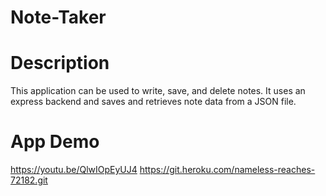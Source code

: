 # Note-Taker

# Description
This application can be used to write, save, and delete notes. It uses an express backend and saves and retrieves note data from a JSON file.

# App Demo
https://youtu.be/QlwIOpEyUJ4 
https://git.heroku.com/nameless-reaches-72182.git
